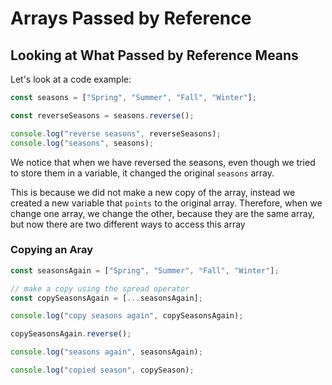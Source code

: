 # Arrays Passed by Reference

## Looking at What Passed by Reference Means

Let's look at a code example:

```js
const seasons = ["Spring", "Summer", "Fall", "Winter"];

const reverseSeasons = seasons.reverse();

console.log("reverse seasons", reverseSeasons);
console.log("seasons", seasons);
```

We notice that when we have reversed the seasons, even though we tried to store them in a variable, it changed the original `seasons` array.

This is because we did not make a new copy of the array, instead we created a new variable that `points` to the original array. Therefore, when we change one array, we change the other, because they are the same array, but now there are two different ways to access this array

### Copying an Aray

```js
const seasonsAgain = ["Spring", "Summer", "Fall", "Winter"];

// make a copy using the spread operator
const copySeasonsAgain = [...seasonsAgain];

console.log("copy seasons again", copySeasonsAgain);

copySeasonsAgain.reverse();

console.log("seasons again", seasonsAgain);

console.log("copied season", copySeason);
```
